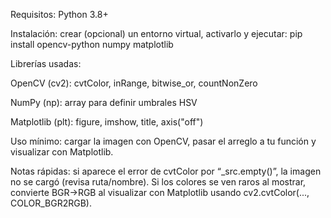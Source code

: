 Requisitos: Python 3.8+


Instalación: crear (opcional) un entorno virtual, activarlo y ejecutar: pip install opencv-python numpy matplotlib


Librerías usadas:


OpenCV (cv2): cvtColor, inRange, bitwise_or, countNonZero


NumPy (np): array para definir umbrales HSV


Matplotlib (plt): figure, imshow, title, axis("off")




Uso mínimo: cargar la imagen con OpenCV, pasar el arreglo a tu función y visualizar con Matplotlib.


Notas rápidas: si aparece el error de cvtColor por “_src.empty()”, la imagen no se cargó (revisa ruta/nombre). Si los colores se ven raros al mostrar, convierte BGR→RGB al visualizar con Matplotlib usando cv2.cvtColor(..., COLOR_BGR2RGB).

